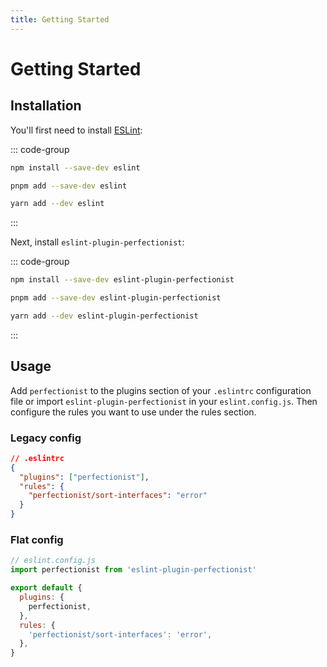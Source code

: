 ```yaml
---
title: Getting Started
---
```


# Getting Started

## Installation

You'll first need to install [ESLint](https://eslint.org):

::: code-group

```bash [npm]
npm install --save-dev eslint
```

```bash [pnpm]
pnpm add --save-dev eslint
```

```bash [yarn]
yarn add --dev eslint
```

:::

Next, install `eslint-plugin-perfectionist`:

::: code-group

```bash [npm]
npm install --save-dev eslint-plugin-perfectionist
```

```bash [pnpm]
pnpm add --save-dev eslint-plugin-perfectionist
```

```bash [yarn]
yarn add --dev eslint-plugin-perfectionist
```

:::

## Usage

Add `perfectionist` to the plugins section of your `.eslintrc` configuration file or import `eslint-plugin-perfectionist` in your `eslint.config.js`. Then configure the rules you want to use under the rules section.

### Legacy config

```json
// .eslintrc
{
  "plugins": ["perfectionist"],
  "rules": {
    "perfectionist/sort-interfaces": "error"
  }
}
```

### Flat config

```js
// eslint.config.js
import perfectionist from 'eslint-plugin-perfectionist'

export default {
  plugins: {
    perfectionist,
  },
  rules: {
    'perfectionist/sort-interfaces': 'error',
  },
}
```
